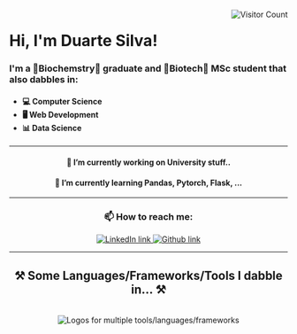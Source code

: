 <br/>

<img align="right" src="https://visitor-badge.laobi.icu/badge?page_id=DuarteGSilva.DuarteGSilva&right_color=darkcyan" alt="Visitor Count"/>

<h1>Hi, I'm Duarte Silva! </h1>

<div align="">
<h3>I'm a 🧪Biochemstry🧫 graduate and 💊Biotech🧬 MSc student that also dabbles in: </h3>
    <h4>
        <ul>
            <li>💻 Computer Science</li>
            <li>🖥 Web Development</li>
            <li>📊 Data Science</li>
        </ul>
    </h4>
</div>

<hr />

<div align="center">
    <h4>🔭 I’m currently working on University stuff..</h4>
    <h4>🌱 I’m currently learning Pandas, Pytorch, Flask, ...</h4>
</div>

<hr />

<h3 align="center">📫 How to reach me:</h3>

<div align="center"> 
    <a href="https://www.linkedin.com/in/duartegdsilva/" target="_blank">
      <img src="https://img.shields.io/badge/LinkedIn-0077B5?style=for-the-badge&logo=linkedin&logoColor=white" target="_blank" alt="LinkedIn link"/>
    </a>
    <a href="https://github.com/DuarteGSilva" target="_blank">
      <img src="https://img.shields.io/badge/GitHub-100000?style=for-the-badge&logo=github&logoColor=white" target="_blank" alt="Github link"/>
    </a>
</div>

<hr />

<h2 align="center">⚒️ Some Languages/Frameworks/Tools I dabble in... ⚒️</h2>
<br/>
<div align="center">
    <img src="https://skillicons.dev/icons?i=vscode,py,pycharm,mysql,windows,figma,lua,js,html,css,electron,svelte,nodejs,regex&perline=7" alt="Logos for multiple tools/languages/frameworks"/>
</div>

<br/>
